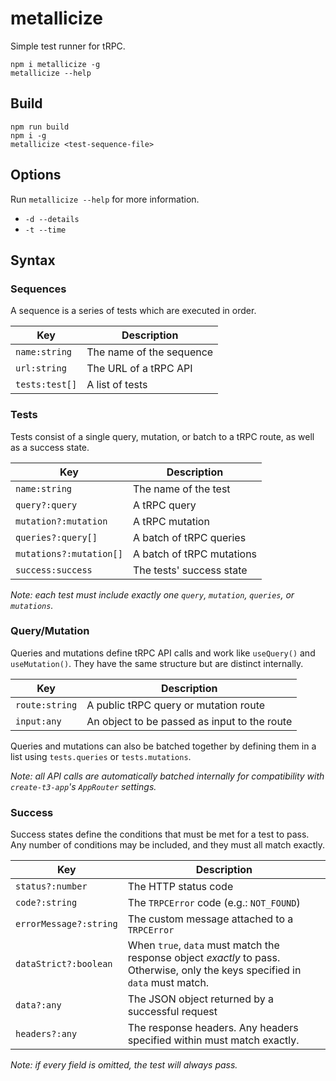 # metallicize

Simple test runner for tRPC.

```
npm i metallicize -g
metallicize --help
```

## Build
```
npm run build
npm i -g
metallicize <test-sequence-file>
```

## Options
Run `metallicize --help` for more information.

* `-d --details`
* `-t --time`

## Syntax
### Sequences
A sequence is a series of tests which are executed in order.

|Key|Description|
|---|---
|`name:string`|The name of the sequence
|`url:string`|The URL of a tRPC API
|`tests:test[]`|A list of tests

### Tests
Tests consist of a single query, mutation, or batch to a tRPC route, as well as a success state.

|Key|Description|
|---|---
|`name:string`|The name of the test
|`query?:query`|A tRPC query
|`mutation?:mutation`|A tRPC mutation
|`queries?:query[]`|A batch of tRPC queries
|`mutations?:mutation[]`|A batch of tRPC mutations
|`success:success`|The tests' success state

*Note: each test must include exactly one `query`, `mutation`, `queries`, or `mutations`.*

### Query/Mutation
Queries and mutations define tRPC API calls and work like `useQuery()` and `useMutation()`. They have the same structure but are distinct internally.

|Key|Description|
|---|---
|`route:string`|A public tRPC query or mutation route
|`input:any`|An object to be passed as input to the route

Queries and mutations can also be batched together by defining them in a list using `tests.queries` or `tests.mutations`.

*Note: all API calls are automatically batched internally for compatibility with `create-t3-app`'s `AppRouter` settings.*

### Success
Success states define the conditions that must be met for a test to pass. Any number of conditions may be included, and they must all match exactly.

|Key|Description|
|---|---
`status?:number`|The HTTP status code
`code?:string`|The `TRPCError` code (e.g.: `NOT_FOUND`)
`errorMessage?:string`|The custom message attached to a `TRPCError`
`dataStrict?:boolean`|When `true`, `data` must match the response object *exactly* to pass. Otherwise, only the keys specified in `data` must match.
`data?:any`|The JSON object returned by a successful request
`headers?:any`|The response headers. Any headers specified within must match exactly.

*Note: if every field is omitted, the test will always pass.*